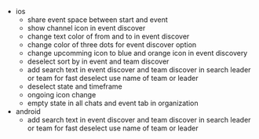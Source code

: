 - ios
	- share event space between start and event
	- show channel icon in event discover
	- change text color of from and to in event discover
	- change color of three dots for event discover option
	- change upcomming icon to blue and orange icon in event discovery
	- deselect sort by in event and team discover
	- add search text in event discover and team discover in search leader or team for fast deselect use name of team or leader
	- deselect state and timeframe
	- ongoing icon change 
	- empty state in all chats and event tab in organization
- android 
	- add search text in event discover and team discover in search leader or team for fast deselect use name of team or leader